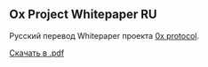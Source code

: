 ## Ox Project Whitepaper RU

Русский перевод Whitepaper проекта [0x protocol](https://www.0xproject.com).

[Скачать в .pdf](https://github.com/Ivan-Istomin/0x-Whitepaper-RU/raw/master/0x_white_paper_RU.pdf)